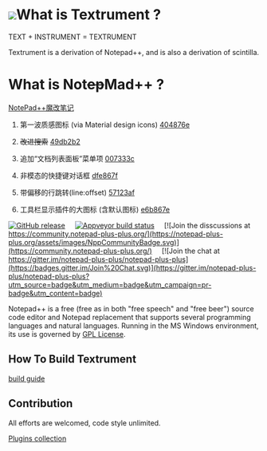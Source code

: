 ![](../master/PowerEditor/src/icons/npp.ico)What is Textrument ?
===================
TEXT + INSTRUMENT = TEXTRUMENT



Textrument is a derivation of Notepad++, and is also a derivation of scintilla. 

What is Not~~ep~~Mad++ ?
===================

[NotePad++魔改笔记](https://blog.csdn.net/sinat_27171121/article/details/108002522)
1. 第一波质感图标 (via Material design icons)  [404876e](../../commit/404876e0c9af42b5935ab96ae97f1e4561dacb32)
2. ~~改进搜索~~ [49db2b2](../../commit/49db2b2b1eae8ba8ecb3e0c020fdca6573bc359f)
3. 追加“文档列表面板”菜单项 [007333c](../../commit/007333cd4553beeec66468e6ed7138c8870da27d)
4. 非模态的快捷键对话框 [dfe867f](../../commit/dfe867fcee42f28e371edf732b6e33f255b96214)
5. 带偏移的行跳转(line:offset) [57123af](../../commit/57123afc9ff735a85dacc4e2fde24fdb94f95ed6)

6. 工具栏显示插件的大图标 (含默认图标)  [e6b867e](../../commit/e6b867e407673f7d49fd729a354812f0a8d0c012)

[![GitHub release](https://img.shields.io/github/release/notepad-plus-plus/notepad-plus-plus.svg)](../../releases/latest)
&nbsp;&nbsp;&nbsp;&nbsp;[![Appveyor build status](https://ci.appveyor.com/api/projects/status/github/notepad-plus-plus/notepad-plus-plus?branch=master&svg=true)](https://ci.appveyor.com/project/donho/notepad-plus-plus)
&nbsp;&nbsp;&nbsp;&nbsp;[![Join the disscussions at https://community.notepad-plus-plus.org/](https://notepad-plus-plus.org/assets/images/NppCommunityBadge.svg)](https://community.notepad-plus-plus.org/)
&nbsp;&nbsp;&nbsp;&nbsp;[![Join the chat at https://gitter.im/notepad-plus-plus/notepad-plus-plus](https://badges.gitter.im/Join%20Chat.svg)](https://gitter.im/notepad-plus-plus/notepad-plus-plus?utm_source=badge&utm_medium=badge&utm_campaign=pr-badge&utm_content=badge)

Notepad++ is a free (free as in both "free speech" and "free beer") source code
editor and Notepad replacement that supports several programming languages and
natural languages. Running in the MS Windows environment, its use is governed by
[GPL License](LICENSE).


How To Build Textrument
---------------

[build guide](BUILD.md)


Contribution
------------

All efforts are welcomed, code style unlimited.   

[Plugins collection](https://github.com/NotMad-Text-Editor-Plugins/)  



